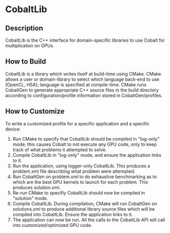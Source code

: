 # CobaltLib

## Description
CobaltLib is the C++ interface for domain-specific libraries to use Cobalt for multiplication on GPUs.

## How to Build
CobaltLib is a library which writes itself at build-time using CMake.
CMake allows a user or domain-library to select which language back-end to use (OpenCL, HSA); language is specified at compile-time.
CMake runs CobaltGen to generate appropriate C++ source files in the build directory according to configuration/profile information stored in CobaltGen/profiles.

## How to Customize
To write a customized profile for a specific application and a specific device:

1) Run CMake to specify that CobaltLib should be compiled in "log-only" mode; this causes Cobalt to not execute any GPU code, only to keep track of what problems it attempted to solve.
2) Compile CobaltLib in "log-only" mode, and ensure the application links to it.
3) Run the application, using logger-only CobaltLib. This produces a problem.xml file describing what problem were attempted.
4) Run CobaltGen on problem.xml to do exhaustive benchmarking as to which are the best GPU kernels to launch for each problem. This produces solution.xml.
5) Re-run CMake to specifiy CobaltLib should now be compiled in "solution" mode.
6) Compile CobaltLib. During compilation, CMake will run CobaltGen on solutions.xml to produce additional library source files which will be compiled into CobaltLib. Ensure the application links to it.
7) The application can now be run. All the calls to the CobaltLib API will call into customized/optimized GPU code.
